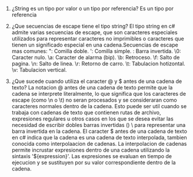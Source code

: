 1) ¿String es un tipo por valor o un tipo por referencia?
Es un tipo por referencia

2) ¿Que secuencias de escape tiene el tipo string?
El tipo string en c# admite varias secuencias de escape, que son caracteres especiales utilizados para representar caracteres no imprimibles o caracteres que tienen un significado especial en una cadena.Secuencias de escape mas comunes: ": Comilla doble. ': Comilla simple. : Barra invertida. \0: Caracter nulo. \a: Caracter de alarma (bip). \b: Retroceso. \f: Salto de pagina. \n: Salto de linea. \r: Retorno de carro. \t: Tabulacion hotizontal. \v: Tabulacion vertical.

3) ¿Que sucede cuando utiliza el caracter @ y $ antes de una cadena de texto? 
La notacion @ antes de una cadena de texto permite que la cadena se interprete literalmente, lo que significa que los caracteres de escape (como \n o \t) no seran procesados y se consideraran como caracteres normales dentro de la cadena. Esto puede ser util cuando se trabaja con cadenas de texto que contienen rutas de archivo, expresiones regulares u otros casos en los que se desea evitar las necesidad de escribir dobles barras invertidas () \ para representar una barra invertida en la cadena. El caracter $ antes de una cadena de texto en c# indica que la cadena es una cadena de texto interpolada, tambien conocida como interpolaacion de cadenas. La interpolacion de cadenas permite incrustar expresiones dentro de una cadena utilizando la sintaxis '${expression}'. Las expresiones se evaluan en tiempo de ejecucion y se sustituyen por su valor correspondiente dentro de la cadena.